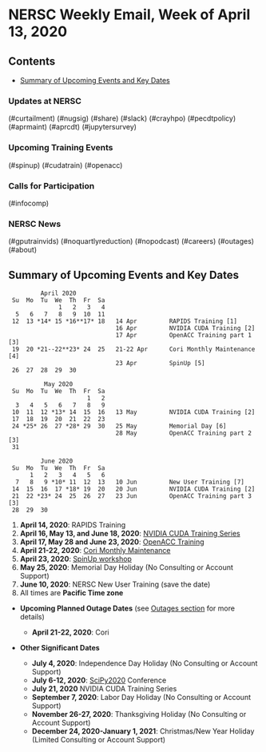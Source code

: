 # NERSC Weekly Email, Week of April 13, 2020 <a name="top"></a> #

## Contents ## 

- [Summary of Upcoming Events and Key Dates](#dates)

### Updates at NERSC 

(#curtailment)
(#nugsig)
(#share)
(#slack)
(#crayhpo)
(#pecdtpolicy)
(#aprmaint)
(#aprcdt)
(#jupytersurvey)

### Upcoming Training Events 

(#spinup)
(#cudatrain)
(#openacc)

### Calls for Participation 

(#infocomp)

### NERSC News 

(#gputrainvids)
(#noquartlyreduction)
(#nopodcast)
(#careers)
(#outages)
(#about)

## Summary of Upcoming Events and Key Dates <a name="dates"/></a> ##

             April 2020
     Su  Mo  Tu  We  Th  Fr  Sa
                  1   2   3   4
      5   6   7   8   9  10  11
     12  13 *14* 15 *16**17* 18   14 Apr         RAPIDS Training [1]
                                  16 Apr         NVIDIA CUDA Training [2]
                                  17 Apr         OpenACC Training part 1 [3]
     19  20 *21--22**23* 24  25   21-22 Apr      Cori Monthly Maintenance [4]
                                  23 Apr         SpinUp [5]
     26  27  28  29  30     

              May 2020
     Su  Mo  Tu  We  Th  Fr  Sa
                          1   2
      3   4   5   6   7   8   9
     10  11  12 *13* 14  15  16   13 May         NVIDIA CUDA Training [2]
     17  18  19  20  21  22  23
     24 *25* 26  27 *28* 29  30   25 May         Memorial Day [6]
                                  28 May         OpenACC Training part 2 [3]
     31

             June 2020        
     Su  Mo  Tu  We  Th  Fr  Sa  
          1   2   3   4   5   6  
      7   8   9 *10* 11  12  13   10 Jun         New User Training [7]
     14  15  16  17 *18* 19  20   20 Jun         NVIDIA CUDA Training [2] 
     21  22 *23* 24  25  26  27   23 Jun         OpenACC Training part 3 [3]
     28  29  30         


1. **April 14, 2020**: RAPIDS Training
2. **April 16, May 13, and June 18, 2020**: [NVIDIA CUDA Training Series](#cudatrain)
3. **April 17, May 28 and June 23, 2020**: [OpenACC Training](#openacc)
4. **April 21-22, 2020**: [Cori Monthly Maintenance](#aprmaint)
5. **April 23, 2020**: [SpinUp workshop](#spinup)
6. **May 25, 2020**: Memorial Day Holiday (No Consulting or Account Support)
7. **June 10, 2020**: NERSC New User Training (save the date)
8. All times are **Pacific Time zone**

- **Upcoming Planned Outage Dates** (see [Outages section](#outages) for more 
details)
    - **April 21-22, 2020**: Cori

- **Other Significant Dates**
    - **July 4, 2020**: Independence Day Holiday (No Consulting or Account Support)
    - **July 6-12, 2020**: [SciPy2020](https://www.scipy2020.scipy.org/) Conference
    - **July 21, 2020** NVIDIA CUDA Training Series
    - **September 7, 2020**: Labor Day Holiday (No Consulting or Account Support)
    - **November 26-27, 2020**: Thanksgiving Holiday (No Consulting or Account Support)
    - **December 24, 2020-January 1, 2021**: Christmas/New Year Holiday (Limited Consulting or Account Support)

